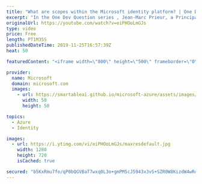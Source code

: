 ```yaml
---
title: "What are scopes within the Microsoft identity platform? | One Dev Question: Jean-Marc Prieur"
excerpt: "In the One Dev Question series , Jean-Marc Prieur, a Principal Program Manager working on the Microsoft identity platform, explains what scopes are and what they protect for Azure Microsoft identity platform developers.   Get more information at: https://docs.microsoft.com/azure/active-directory/develop/"
originalUrl: https://youtube.com/watch?v=eiPHOoLmGJs
type: video
price: Free
length: PT1M35S
publishedDateTime: 2019-11-25T16:57:39Z
heat: 50

featuredContent: "<iframe width=\"800\" height=\"500\" frameborder=\"0\" src=\"https://www.youtube.com/embed/eiPHOoLmGJs\" allow=\"accelerometer; autoplay; encrypted-media; gyroscope; picture-in-picture\" allowfullscreen></iframe>"

provider:
  name: Microsoft
  domain: microsoft.com
  images:
    - url: https://smartableai.github.io/microsoft-azure/assets/images/organizations/microsoft.com-50x50.jpg
      width: 50
      height: 50

topics:
  - Azure
  - Identity

images:
  - url: https://i.ytimg.com/vi/eiPHOoLmGJs/maxresdefault.jpg
    width: 1280
    height: 720
    isCached: true

secured: "b5KxRmu7fo/qP0bQGVBaT7wxq0L3o+gmPM5cJ5943x3vS+SZR0W8KizdW4wRdX2JLtrDOGxLkr7bEX09zt7ozJ7uqAvz/AYVFjo8/y0Z/SwouaEkqlRhs3ZixFKKtCgKFALID0Ficm48DaWFe9qQvLMcz3nyes0I/MGhsmCc7MAyXnEVDHib5wCHr1L3hTMoyUkgFiCID6avyOOY9W4KAkG9N+PalaGWzQs7qzDUqgj9PIMIWQDaxlguivhPWBBRO7G1xf+K/wzJpQA1SCIBuRzPA53s9g4xOZ5LBR3fdQTKhSaeext+FnkPlIOYGprKOe7qdOAzbCPZyifSvlgN2GbFkmoAzlZqX5LS/nK26lKbA+sC//ALxPSIEDzplZ51xUnwwxRMtdbEBu5FtEh9hvbt5EVIONUzBTpssc5pIxk=;aqk3XdFpyl+VjAbNkKY6Jw=="
---
```


